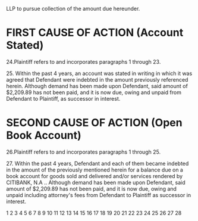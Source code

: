 LLP to pursue collection of the amount due hereunder.


# FIRST CAUSE OF ACTION (Account Stated)

24.Plaintiff refers to and incorporates paragraphs 1 through 23.

25\. Within the past 4 years, an account was stated in writing in which it was agreed that
Defendant were indebted in the amount previously referenced herein. Although demand has been
made upon Defendant, said amount of $2,209.89 has not been paid, and it is now due, owing and
unpaid from Defendant to Plaintiff, as successor in interest.


# SECOND CAUSE OF ACTION (Open Book Account)

26.Plaintiff refers to and incorporates paragraphs 1 through 25.

27\. Within the past 4 years, Defendant and each of them became indebted in the amount of
the previously mentioned herein for a balance due on a book account for goods sold and delivered
and/or services rendered by CITIBANK, N.A .. Although demand has been made upon Defendant,
said amount of $2,209.89 has not been paid, and it is now due, owing and unpaid including
attorney's fees from Defendant to Plaintiff as successor in interest.

<!-- PageFooter="COMPLAINT-4 of 5" -->

1
2
3
4
5
6
7
8
9
10
11
12
13
14
15
16
17
18
19
20
21
22
23
24
25
26
27
28

<!-- PageBreak -->

